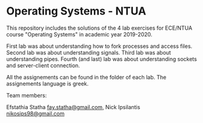 # Operating Systems - NTUA

This repository includes the solutions of the 4 lab exercises for ECE/NTUA course "Operating Systems" in academic year 2019-2020.

First lab was about understanding how to fork processes and access files.
Second lab was about understanding signals.
Third lab was about understanding pipes.
Fourth (and last) lab was about understanding sockets and server-client connection.

All the assignements can be found in the folder of each lab. The assignements language is greek.

Team members:

Efstathia Statha <fay.statha@gmail.com>, Nick Ipsilantis <nikosips98@gmail.com>
